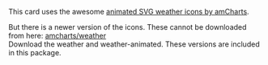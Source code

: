 This card uses the awesome [animated SVG weather icons by amCharts](https://www.amcharts.com/free-animated-svg-weather-icons/).

But there is a newer version of the icons. These cannot be downloaded from here: [amcharts/weather](https://github.com/amcharts/weather/tree/master/assets/img)  
Download the weather and weather-animated. These versions are included in this package.
